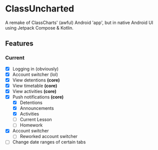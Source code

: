 # ClassUncharted
A remake of ClassCharts' (awful) Android 'app', but in native Android UI using Jetpack Compose & Kotlin.

## Features
### Current
- [x] Logging in (obviously)
- [x] Account switcher (lol)
- [x] View detentions **(core)**
- [x] View timetable **(core)**
- [x] View activities **(core)**
- [x] Push notifications **(core)**
  - [x] Detentions
  - [x] Announcements
  - [x] Activities
  - [ ] Current Lesson
  - [ ] Homework
- [x] Account switcher
  - [ ] Reworked account switcher
- [ ] Change date ranges of certain tabs
